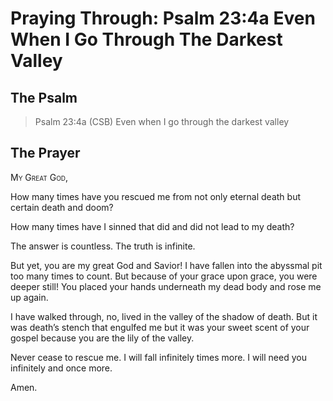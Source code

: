 # Praying Through: Psalm 23:4a Even When I Go Through The Darkest Valley

## The Psalm

>Psalm 23:4a (CSB) Even when I go through the darkest valley

## The Prayer

<div style="font-variant: small-caps;">
  My Great God,
</div>

How many times have you rescued me from not only eternal death but certain death and doom?

How many times have I sinned that did and did not lead to my death?

The answer is countless. The truth is infinite.

But yet, you are my great God and Savior! I have fallen into the abyssmal pit too many times to count. But because of your grace upon grace, you were deeper still! You placed your hands underneath my dead body and rose me up again.

I have walked through, no, lived in the valley of the shadow of death. But it was death&#8217;s stench that engulfed me but it was your sweet scent of your gospel because you are the lily of the valley.

Never cease to rescue me. I will fall infinitely times more. I will need you infinitely and once more.

Amen.
